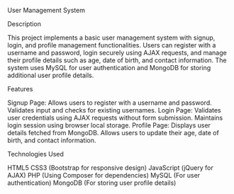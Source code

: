 User Management System

Description

This project implements a basic user management system with signup, login, and profile management functionalities. Users can register with a username and password, login securely using AJAX requests, and manage their profile details such as age, date of birth, and contact information. The system uses MySQL for user authentication and MongoDB for storing additional user profile details.

Features

Signup Page: Allows users to register with a username and password. Validates input and checks for existing usernames.
Login Page: Validates user credentials using AJAX requests without form submission. Maintains login session using browser local storage.
Profile Page: Displays user details fetched from MongoDB. Allows users to update their age, date of birth, and contact information.

Technologies Used

HTML5
CSS3 (Bootstrap for responsive design)
JavaScript (jQuery for AJAX)
PHP (Using Composer for dependencies)
MySQL (For user authentication)
MongoDB (For storing user profile details)

